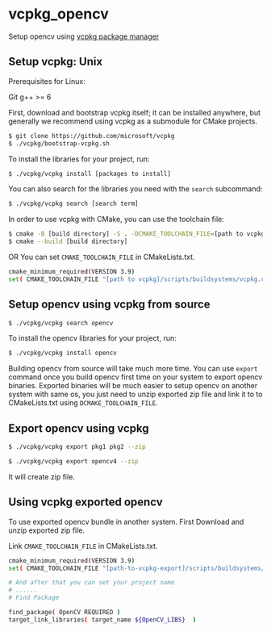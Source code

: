 # vcpkg_opencv
Setup opencv using [vcpkg package manager](https://github.com/microsoft/vcpkg)

## Setup vcpkg: Unix
Prerequisites for Linux:

Git
g++ >= 6

First, download and bootstrap vcpkg itself; it can be installed anywhere, but generally we recommend using vcpkg as a submodule for CMake projects.

```sh
$ git clone https://github.com/microsoft/vcpkg
$ ./vcpkg/bootstrap-vcpkg.sh
```

To install the libraries for your project, run:

```sh
$ ./vcpkg/vcpkg install [packages to install]
```

You can also search for the libraries you need with the `search` subcommand:

```sh
$ ./vcpkg/vcpkg search [search term]
```

In order to use vcpkg with CMake, you can use the toolchain file:

```sh
$ cmake -B [build directory] -S . -DCMAKE_TOOLCHAIN_FILE=[path to vcpkg]/scripts/buildsystems/vcpkg.cmake
$ cmake --build [build directory]
```
OR
You can set `CMAKE_TOOLCHAIN_FILE` in CMakeLists.txt.
```sh
cmake_minimum_required(VERSION 3.9)
set( CMAKE_TOOLCHAIN_FILE "[path to vcpkg]/scripts/buildsystems/vcpkg.cmake"  )
```

## Setup opencv using vcpkg from source

```sh
$ ./vcpkg/vcpkg search opencv
```

To install the opencv libraries for your project, run:

```sh
$ ./vcpkg/vcpkg install opencv
```

Building opencv from source will take much more time. You can use `export` command once you build opencv first time on your system to export opencv binaries. Exported binaries will be much easier to setup opencv on another system with same os, you just need to unzip exported zip file and link it to to CMakeLists.txt using `DCMAKE_TOOLCHAIN_FILE`.

## Export opencv using vcpkg

```sh
$ ./vcpkg/vcpkg export pkg1 pkg2 --zip
```

```sh
$ ./vcpkg/vcpkg export opencv4 --zip
```

It will create zip file.

## Using vcpkg exported opencv 

To use exported opencv bundle in another system. First Download and unzip exported zip file.

Link `CMAKE_TOOLCHAIN_FILE` in CMakeLists.txt.

```sh
cmake_minimum_required(VERSION 3.9)
set( CMAKE_TOOLCHAIN_FILE "[path-to-vcpkg-export]/scripts/buildsystems/vcpkg.cmake" )

# And after that you can set your project name
# ......
# Find Package

find_package( OpenCV REQUIRED )
target_link_libraries( target_name ${OpenCV_LIBS}  )
```
